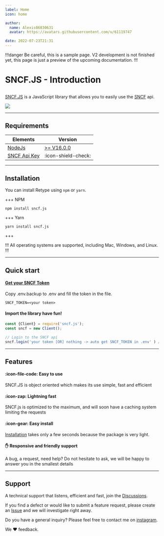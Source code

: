 ```yaml
---
label: Home
icon: home

author:
  name: Alexis06030631
  avatar: https://avatars.githubusercontent.com/u/61119747

date: 2022-07-23T21:31
---
```


!!!danger Be careful, this is a sample page.
V2 development is not finished yet, this page is just a preview of the upcoming documentation.
!!!

# SNCF.JS - Introduction

## <div style="display:none">Introduction</div>

[SNCF.JS](/) is a JavaScript library that allows you to easily use the [SNCF](https://www.sncf.com/) api.

![](https://www.sncf.com/themes/contrib/sncf_theme/images/logo-sncf.svg)

---

## Requirements

| Elements                                  | Version                                       |
|-------------------------------------------|-----------------------------------------------|
| [NodeJs](https://nodejs.org/en/download/) | [>= V16.0.0](https://nodejs.org/en/download/) |
| [SNCF Api Key](#get-your-sncf-token)      | :icon-shield-check:                           |

---

## Installation

You can install Retype using `npm` or `yarn`.

+++ NPM
```
npm install sncf.js
```
+++ Yarn
```
yarn install sncf.js
```
+++

!!!
All operating systems are supported, including Mac, Windows, and Linux.
!!!

---

## Quick start

#### [Get your SNCF Token](https://www.digital.sncf.com/startup/api/token-developpeur)

Copy .env.backup to .env and fill the token in the file.
```env .env
SNCF_TOKEN=<your token>
```

#### Import the library have fun!

```js
const {Client} = require('sncf.js');
const sncf = new Client();

// Login to the SNCF api
sncf.login('your token [OR] nothing -> auto get SNCF_TOKEN in .env' ) // returns a promise 

```

---

## Features

#### :icon-file-code: Easy to use

SNCF.JS is object oriented which makes its use simple, fast and efficient

#### :icon-zap: Lightning fast

SNCF.js is optimized to the maximum, and will soon have a caching system limiting the requests

#### :icon-gear: Easy install

[Installation](#installation) takes only a few seconds because the package is very light.


#### ✋ Responsive and friendly support

A bug, a request, need help? Do not hesitate to ask, we will be happy to answer you in the smallest details

---

## Support

A technical support that listens, efficient and fast, join the [Discussions](https://github.com/Alexis06030631/sncf.js/discussions).

If you find a defect or would like to submit a feature request, please create an [Issue](https://github.com/Alexis06030631/sncf.js/issues) and we will investigate right away.

Do you have a general inquiry? Please feel free to contact me on [instagram](https://instagram.com/leko_system).

We :heart: feedback.
